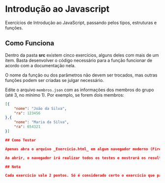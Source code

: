 # Introdução ao Javascript

Exercícios de Introdução ao JavaScript, passando pelos tipos, estruturas e funções.

## Como Funciona

Dentro da pasta **src** existem cinco exercícios, alguns deles com mais de um item. Basta desenvolver o código necessário para a função funcionar de acordo com a documentação nela.

O nome da função ou dos parâmetros não devem ser trocados, mas outras funções podem ser criadas se julgar necessário.

Edite o arquivo `membros.json` com as informações dos membros do grupo (até 3, no mínimo 1). Por exemplo, se forem dois membros:

```json
[{
    "nome": "João da Silva",
    "ra": 123456
},{
    "nome": "Maria da Silva",
    "ra": 654321
}]

## Como Testar

Apenas abra o arquivo _Exercicio.html_ em algum navegador moderno (Firefox ou Chrome de preferência).

Ao abrir, o navegador irá realizar todos os testes e mostrará os resultados. Basta recarregar a página para executar novamente os testes.

## Nota

Cada exercício vale 2 pontos. Só é considerado certo o exercício que passar em **TODOS** os testes do exercício, em todos os seus itens.

